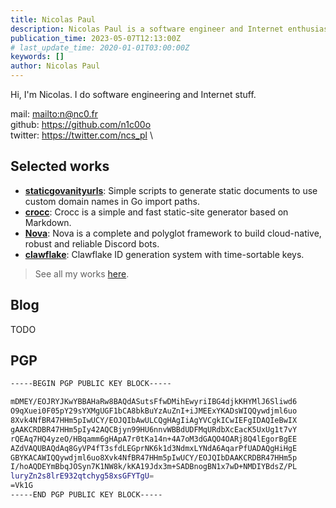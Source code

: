 ```yaml
---
title: Nicolas Paul
description: Nicolas Paul is a software engineer and Internet enthusiast.
publication_time: 2023-05-07T12:13:00Z
# last_update_time: 2020-01-01T03:00:00Z
keywords: []
author: Nicolas Paul
---
```


Hi, I'm Nicolas.
I do software engineering and Internet stuff.

mail: <mailto:n@nc0.fr> \
github: <https://github.com/n1c00o> \
twitter: <https://twitter.com/ncs_pl> \

## Selected works

- [**staticgovanityurls**](/work/staticgovanityurls.html): Simple scripts to 
  generate static documents to use custom domain names in Go import paths.
- [**crocc**](/work/crocc.html): Crocc is a simple and fast static-site 
  generator based on Markdown.
- [**Nova**](/work/nova.html): Nova is a complete and polyglot framework to 
  build cloud-native, robust and reliable Discord bots.
- [**clawflake**](/work/clawflake.html): Clawflake ID generation system with 
  time-sortable keys.

> See all my works [here](/work/index.html).

## Blog

TODO

## PGP

```bash
-----BEGIN PGP PUBLIC KEY BLOCK-----

mDMEY/EOJRYJKwYBBAHaRw8BAQdASutsFfwDMihEwyriIBG4djkKHYMlJ6Sliwd6
O9qXuei0F05pY29sYXMgUGF1bCA8bkBuYzAuZnI+iJMEExYKADsWIQQywdjml6uo
8Xvk4NfBR47HHm5pIwUCY/EOJQIbAwULCQgHAgIiAgYVCgkICwIEFgIDAQIeBwIX
gAAKCRDBR47HHm5pIy42AQCBjyn99HU6nnvWBBdUDFMqURdbXcEacK5UxUg1t7vY
rQEAq7HQ4yzeO/HBqamm6gHApA7r0tKa14n+4A7oM3dGAQO4OARj8Q4lEgorBgEE
AZdVAQUBAQdAq8GyVP4fT3sfdLEGprNK6k1d3NdmxLYNdA6AqarPfUADAQgHiHgE
GBYKACAWIQQywdjml6uo8Xvk4NfBR47HHm5pIwUCY/EOJQIbDAAKCRDBR47HHm5p
I/hoAQDEYmBbqJOSyn7K1NW8k/kKA19Jdx3m+SADBnogBN1x7wD+NMDIYBdsZ/PL
luryZn2s8lrE932qtchyg58xsGFYTgU=
=Vk1G
-----END PGP PUBLIC KEY BLOCK-----
```
